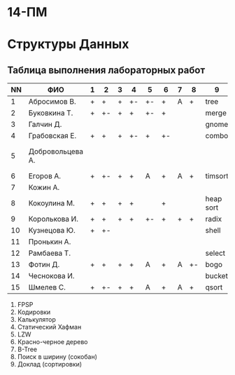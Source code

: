 # 14-ПМ
# Структуры Данных
## Таблица выполнения лабораторных работ

| NN  | ФИО              | 1   | 2   | 3   | 4   | 5   | 6   | 7   | 8   | 9         | TOTAL |
| --- | ---------------- | --- | --- | --- | --- | --- | --- | --- | --- | --------- | ----- |
| 1   | Абросимов В.     | +   | +   | +   | +-  | +-  | +   | A   | +   | tree      | 4(A)  |
| 2   | Буковкина Т.     | +   | +-  | +   | +   | +-  | +   |     |     | merge     |       |
| 3   | Галчин Д.        |     |     |     |     |     |     |     |     | gnome     |       |
| 4   | Грабовская Е.    | +   | +   | +   | +-  | +   | +-  |     |     | combo     |       |
| 5   | Добровольцева А. |     |     |     |     |     |     |     |     |           | 3(перевод на вечернее)      |
| 6   | Егоров А.        | +   | +-  | +   | +   | A   | +   | A   | +   | timsort   | 3(A)  |
| 7   | Кожин А.         |     |     |     |     |     |     |     |     |           | (-)   |
| 8   | Кокоулина М.     | +   | +   | +   | +   |     | +   |     |     | heap sort |       |
| 9   | Королькова И.    | +   | +   | +   | +   | +-  | +   | +   | +   | radix     | 5     |
| 10  | Кузнецова Ю.     | +   | +-  |     |     |     |     |     |     | shell     |       |
| 11  | Пронькин А.      |     |     |     |     |     |     |     |     |           | (-)   |
| 12  | Рамбаева Т.      |     |     |     |     |     |     |     |     | select    |       |
| 13  | Фотин Д.         | +   | +   | +   | +   | A   | +   | A   | +-  | bogo      | 3(A)  |
| 14  | Чеснокова И.     |     |     |     |     |     |     |     |     | bucket    |       |
| 15  | Шмелев С.        | +   | +-  | +   | +   | A   | +   | A   | +   | qsort     | 3(A)  |

1. FPSP
2. Кодировки
3. Калькулятор
4. Статический Хафман
5. LZW
6. Красно-черное дерево
7. B-Tree
8. Поиск в ширину (сокобан)
9. Доклад (сортировки)
